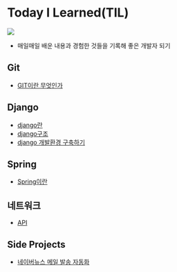 # Today I Learned(TIL)

<a href="https://velog.io/@qowhdgn"><img src="https://img.shields.io/badge/blog-https://velog.io/@qowhdgn-green.svg"/></a>

* 매일매일 배운 내용과 경험한 것들을 기록해 좋은 개발자 되기

## Git
* [GIT이란 무엇인가](https://github.com/francisBae/TIL/blob/master/git/GIT이란%20무엇인가.md)

## Django
* [django란](https://github.com/francisBae/TIL/blob/master/django/django란.md)
* [django구조](https://github.com/francisBae/TIL/blob/master/django/django구조.md)
* [django 개발환경 구축하기](https://github.com/francisBae/TIL/blob/master/django/django_개발환경_구축하기.md)

## Spring
* [Spring이란](https://github.com/francisBae/TIL/blob/master/spring/spring이란.md)

## 네트워크
* [API](https://github.com/francisBae/TIL/blob/master/network/API.md)

## Side Projects
* [네이버뉴스 메일 발송 자동화](https://github.com/francisBae/proj_webcrawler)